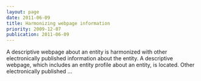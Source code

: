 ```yaml
---
layout: page
date: 2011-06-09
title: Harmonizing webpage information
priority: 2009-12-07
publication: 2011-06-09
---
```

A descriptive webpage about an entity is harmonized with other electronically published information about the entity. A descriptive webpage, which includes an entity profile about an entity, is located. Other electronically published …